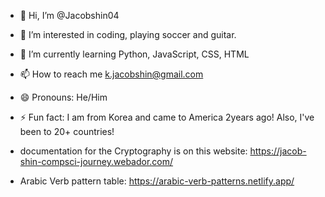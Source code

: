 - 👋 Hi, I’m @Jacobshin04
- 👀 I’m interested in coding, playing soccer and guitar.
- 🌱 I’m currently learning Python, JavaScript, CSS, HTML
- 📫 How to reach me k.jacobshin@gmail.com
- 😄 Pronouns: He/Him
- ⚡ Fun fact: I am from Korea and came to America 2years ago! Also, I've been to 20+ countries!
  
- documentation for the Cryptography is on this website: https://jacob-shin-compsci-journey.webador.com/
- Arabic Verb pattern table: https://arabic-verb-patterns.netlify.app/

<!---
Jacobshin04/Jacobshin04 is a ✨ special ✨ repository because its `README.md` (this file) appears on your GitHub profile.
You can click the Preview link to take a look at your changes.
--->
